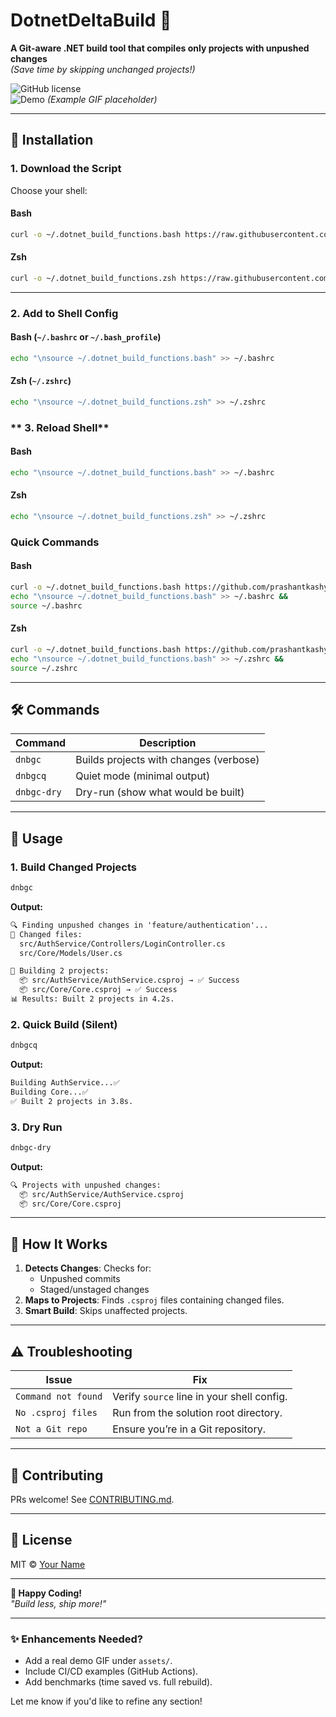 # DotnetDeltaBuild 🚀  
**A Git-aware .NET build tool that compiles only projects with unpushed changes**  
*(Save time by skipping unchanged projects!)*  

![GitHub license](https://img.shields.io/badge/platform-bash%20%7C%20zsh-blue)  
![Demo](https://github.com/prashantkashyap12345/DotnetDeltaBuild/raw/main/assets/demo.gif) *(Example GIF placeholder)*  

---

## 🔧 Installation  

### **1. Download the Script**  
Choose your shell:  

#### **Bash**  
```bash
curl -o ~/.dotnet_build_functions.bash https://raw.githubusercontent.com/prashantkashyap12345/DotnetDeltaBuild/main/dotnet_build_functions.bash
```

#### **Zsh**  
```bash
curl -o ~/.dotnet_build_functions.zsh https://raw.githubusercontent.com/prashantkashyap12345/DotnetDeltaBuild/main/dotnet_build_functions.zsh
```

---

### **2. Add to Shell Config**  
#### **Bash** (`~/.bashrc` or `~/.bash_profile`)  
```bash
echo "\nsource ~/.dotnet_build_functions.bash" >> ~/.bashrc
```
<!--```bash
source ~/.dotnet_build_functions.bash
```-->

#### **Zsh** (`~/.zshrc`)  
```bash
echo "\nsource ~/.dotnet_build_functions.zsh" >> ~/.zshrc
```
<!--```bash
source ~/.dotnet_build_functions.zsh
``` -->

### ** 3. Reload Shell** 
#### **Bash**
```bash
echo "\nsource ~/.dotnet_build_functions.bash" >> ~/.bashrc
```
#### **Zsh**
```bash
echo "\nsource ~/.dotnet_build_functions.zsh" >> ~/.zshrc
``` 
<!--```bash
source ~/.bashrc  # Bash
source ~/.zshrc   # Zsh
```-->

### Quick Commands

#### **Bash**
```bash
curl -o ~/.dotnet_build_functions.bash https://github.com/prashantkashyap12345/DotnetDeltaBuild/blob/main/dotnet_delta_build.bash &&
echo "\nsource ~/.dotnet_build_functions.bash" >> ~/.bashrc &&
source ~/.bashrc
```

#### **Zsh**
```bash
curl -o ~/.dotnet_build_functions.bash https://github.com/prashantkashyap12345/DotnetDeltaBuild/blob/main/dotnet_delta_build.zsh &&
echo "\nsource ~/.dotnet_build_functions.bash" >> ~/.zshrc &&
source ~/.zshrc
```


---

## 🛠️ Commands  
| Command          | Description                              |
|------------------|------------------------------------------|
| `dnbgc`          | Builds projects with changes (verbose)   |
| `dnbgcq`         | Quiet mode (minimal output)              |
| `dnbgc-dry`      | Dry-run (show what would be built)       |

---

## 🚀 Usage  
### **1. Build Changed Projects**  
```bash
dnbgc
```
**Output:**  
```diff
🔍 Finding unpushed changes in 'feature/authentication'...
📝 Changed files:
  src/AuthService/Controllers/LoginController.cs
  src/Core/Models/User.cs

🔨 Building 2 projects:
  📦 src/AuthService/AuthService.csproj → ✅ Success
  📦 src/Core/Core.csproj → ✅ Success
📊 Results: Built 2 projects in 4.2s.
```

### **2. Quick Build (Silent)**  
```bash
dnbgcq
```
**Output:**  
```bash
Building AuthService...✅
Building Core...✅
✅ Built 2 projects in 3.8s.
```

### **3. Dry Run**  
```bash
dnbgc-dry
```
**Output:**  
```bash
🔍 Projects with unpushed changes:
  📦 src/AuthService/AuthService.csproj
  📦 src/Core/Core.csproj
```

---

## 📜 How It Works  
1. **Detects Changes**: Checks for:  
   - Unpushed commits  
   - Staged/unstaged changes  
2. **Maps to Projects**: Finds `.csproj` files containing changed files.  
3. **Smart Build**: Skips unaffected projects.  

---

## ⚠️ Troubleshooting  
| Issue                  | Fix                                      |
|------------------------|------------------------------------------|
| `Command not found`    | Verify `source` line in your shell config. |
| `No .csproj files`     | Run from the solution root directory.     |
| `Not a Git repo`       | Ensure you’re in a Git repository.        |

---

## 🤝 Contributing  
PRs welcome! See [CONTRIBUTING.md](CONTRIBUTING.md).  

---

## 📄 License  
MIT © [Your Name](https://github.com/prashantkashyap12345)  

---

**🎉 Happy Coding!**  
*"Build less, ship more!"*  

--- 

### ✨ Enhancements Needed?  
- Add a real demo GIF under `assets/`.  
- Include CI/CD examples (GitHub Actions).  
- Add benchmarks (time saved vs. full rebuild).  

Let me know if you'd like to refine any section!
